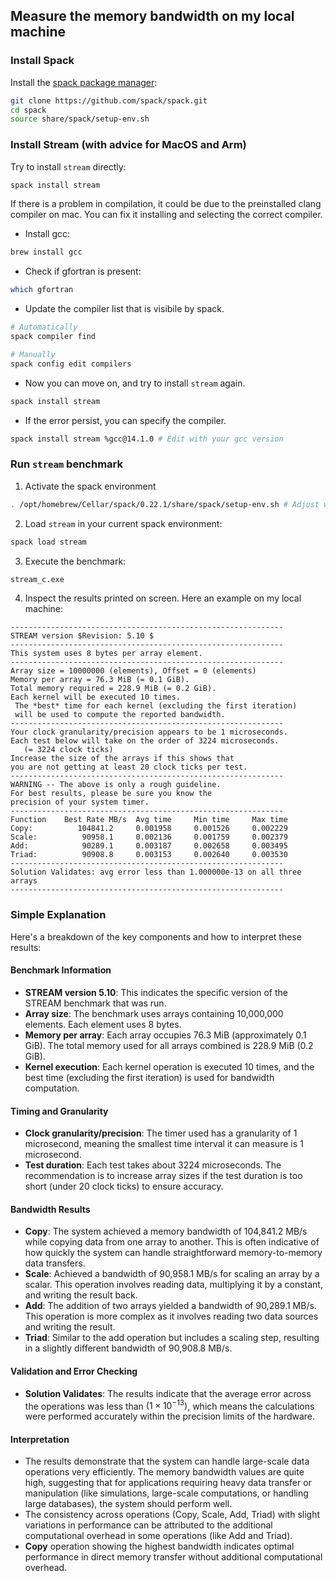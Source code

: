 
## Measure the memory bandwidth on my local machine

### Install Spack
Install the [spack package manager](https://spack-tutorial.readthedocs.io/en/latest/tutorial_basics.html#):
```bash
git clone https://github.com/spack/spack.git
cd spack
source share/spack/setup-env.sh
```

### Install Stream (with advice for MacOS and Arm)
Try to install `stream` directly:
```bash
spack install stream
```

If there is a problem in compilation, it could be due to the preinstalled clang compiler on mac. You can fix it installing and selecting the correct compiler.

- Install gcc:
```bash
brew install gcc
```

- Check if gfortran is present:
```bash
which gfortran
```

- Update the compiler list that is visibile by spack.
```bash
# Automatically
spack compiler find

# Manually
spack config edit compilers
```

- Now you can move on, and try to install `stream` again.
```bash
spack install stream
```

- If the error persist, you can specify the compiler.
```bash
spack install stream %gcc@14.1.0 # Edit with your gcc version
```

### Run `stream` benchmark

1. Activate the spack environment
```bash
. /opt/homebrew/Cellar/spack/0.22.1/share/spack/setup-env.sh # Adjust with your path
```

2. Load `stream` in your current spack environment:
```bash
spack load stream
```

3. Execute the benchmark:
```bash
stream_c.exe
```

4. Inspect the results printed on screen. Here an example on my local machine:
```
-------------------------------------------------------------
STREAM version $Revision: 5.10 $
-------------------------------------------------------------
This system uses 8 bytes per array element.
-------------------------------------------------------------
Array size = 10000000 (elements), Offset = 0 (elements)
Memory per array = 76.3 MiB (= 0.1 GiB).
Total memory required = 228.9 MiB (= 0.2 GiB).
Each kernel will be executed 10 times.
 The *best* time for each kernel (excluding the first iteration)
 will be used to compute the reported bandwidth.
-------------------------------------------------------------
Your clock granularity/precision appears to be 1 microseconds.
Each test below will take on the order of 3224 microseconds.
   (= 3224 clock ticks)
Increase the size of the arrays if this shows that
you are not getting at least 20 clock ticks per test.
-------------------------------------------------------------
WARNING -- The above is only a rough guideline.
For best results, please be sure you know the
precision of your system timer.
-------------------------------------------------------------
Function    Best Rate MB/s  Avg time     Min time     Max time
Copy:          104841.2     0.001958     0.001526     0.002229
Scale:          90958.1     0.002136     0.001759     0.002379
Add:            90289.1     0.003187     0.002658     0.003495
Triad:          90908.8     0.003153     0.002640     0.003530
-------------------------------------------------------------
Solution Validates: avg error less than 1.000000e-13 on all three arrays
-------------------------------------------------------------
```

### Simple Explanation
Here's a breakdown of the key components and how to interpret these results:

#### **Benchmark Information**
- **STREAM version 5.10**: This indicates the specific version of the STREAM benchmark that was run.
- **Array size**: The benchmark uses arrays containing 10,000,000 elements. Each element uses 8 bytes.
- **Memory per array**: Each array occupies 76.3 MiB (approximately 0.1 GiB). The total memory used for all arrays combined is 228.9 MiB (0.2 GiB).
- **Kernel execution**: Each kernel operation is executed 10 times, and the best time (excluding the first iteration) is used for bandwidth computation.

#### **Timing and Granularity**
- **Clock granularity/precision**: The timer used has a granularity of 1 microsecond, meaning the smallest time interval it can measure is 1 microsecond.
- **Test duration**: Each test takes about 3224 microseconds. The recommendation is to increase array sizes if the test duration is too short (under 20 clock ticks) to ensure accuracy.

#### **Bandwidth Results**
- **Copy**: The system achieved a memory bandwidth of 104,841.2 MB/s while copying data from one array to another. This is often indicative of how quickly the system can handle straightforward memory-to-memory data transfers.
- **Scale**: Achieved a bandwidth of 90,958.1 MB/s for scaling an array by a scalar. This operation involves reading data, multiplying it by a constant, and writing the result back.
- **Add**: The addition of two arrays yielded a bandwidth of 90,289.1 MB/s. This operation is more complex as it involves reading two data sources and writing the result.
- **Triad**: Similar to the add operation but includes a scaling step, resulting in a slightly different bandwidth of 90,908.8 MB/s.

#### **Validation and Error Checking**
- **Solution Validates**: The results indicate that the average error across the operations was less than $(1 \times 10^{-13})$, which means the calculations were performed accurately within the precision limits of the hardware.

#### **Interpretation**
- The results demonstrate that the system can handle large-scale data operations very efficiently. The memory bandwidth values are quite high, suggesting that for applications requiring heavy data transfer or manipulation (like simulations, large-scale computations, or handling large databases), the system should perform well.
- The consistency across operations (Copy, Scale, Add, Triad) with slight variations in performance can be attributed to the additional computational overhead in some operations (like Add and Triad).
- **Copy** operation showing the highest bandwidth indicates optimal performance in direct memory transfer without additional computational overhead.